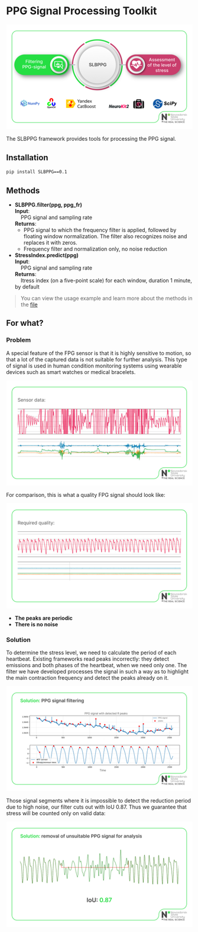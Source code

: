 # PPG Signal Processing Toolkit

![](images/image_1.png)

The SLBPPG framework provides tools for processing the PPG signal.

## Installation

```bash
pip install SLBPPG==0.1
```

## Methods

- **SLBPPG.filter(ppg, ppg_fr)** \
**Input**: \
&nbsp;&nbsp;&nbsp;&nbsp;PPG signal and sampling rate \
**Returns**:
    - PPG signal to which the frequency filter is applied, followed by floating window normalization. The filter also recognizes noise and replaces it with zeros.
    - Frequency filter and normalization only, no noise reduction
- **StressIndex.predict(ppg)** \
**Input**: \
&nbsp;&nbsp;&nbsp;&nbsp;PPG signal and sampling rate \
**Returns**: \
&nbsp;&nbsp;&nbsp;&nbsp;Itress index (on a five-point scale) for each window, duration 1 minute, by default

>You can view the usage example and learn more about the methods in the [file](https://github.com/IlyaKarakulin/Stress-level-by-PPG/blob/main/demo/example.ipynb)


## For what?

### **Problem** 
A special feature of the FPG sensor is that it is highly sensitive to motion, so that a lot of the captured data is not suitable for further analysis. This type of signal is used in human condition monitoring systems using wearable devices such as smart watches or medical bracelets.

![](images/image_2.png)

For comparison, this is what a quality FPG signal should look like:

![](images/image_3.png)

- **The peaks are periodic** 
- **There is no noise** 

### **Solution** 

To determine the stress level, we need to calculate the period of each heartbeat. Existing frameworks read peaks incorrectly: they detect emissions and both phases of the heartbeat, when we need only one. The filter we have developed processes the signal in such a way as to highlight the main contraction frequency and detect the peaks already on it.

![](images/image_4.png)

Those signal segments where it is impossible to detect the reduction period due to high noise, our filter cuts out with IoU 0.87. Thus we guarantee that stress will be counted only on valid data:

![](images/image_5.png)

